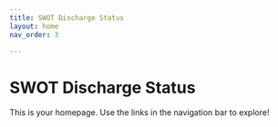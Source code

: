 ```yaml
---
title: SWOT Discharge Status
layout: home
nav_order: 3

---
```


# SWOT Discharge Status

This is your homepage. Use the links in the navigation bar to explore!
